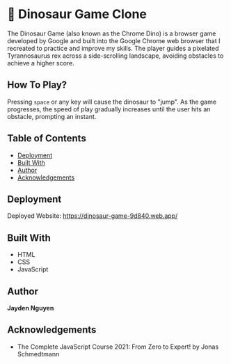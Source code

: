 # 🦖 Dinosaur Game Clone

The Dinosaur Game (also known as the Chrome Dino) is a browser game developed by Google and built into the Google Chrome web browser that I recreated to practice and improve my skills. The player guides a pixelated Tyrannosaurus rex across a side-scrolling landscape, avoiding obstacles to achieve a higher score.

## How To Play?

Pressing `space` or any key will cause the dinosaur to "jump". As the game progresses, the speed of play gradually increases until the user hits an obstacle, prompting an instant.

## Table of Contents
* [Deployment](#deployment)
* [Built With](#built-with)
* [Author](#author)
* [Acknowledgements](#acknowledgements)

## Deployment

Deployed Website: https://dinosaur-game-9d840.web.app/

## Built With

* HTML
* CSS
* JavaScript

## Author

**Jayden Nguyen**

## Acknowledgements

* The Complete JavaScript Course 2021: From Zero to Expert! by Jonas Schmedtmann
